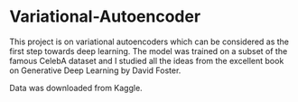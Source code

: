 # Variational-Autoencoder
This project is on variational autoencoders which can be considered as the first step towards deep learning. The model was trained on a subset of the famous CelebA dataset and I studied all the ideas from the excellent book on Generative Deep Learning by David Foster.

Data was downloaded from Kaggle.
